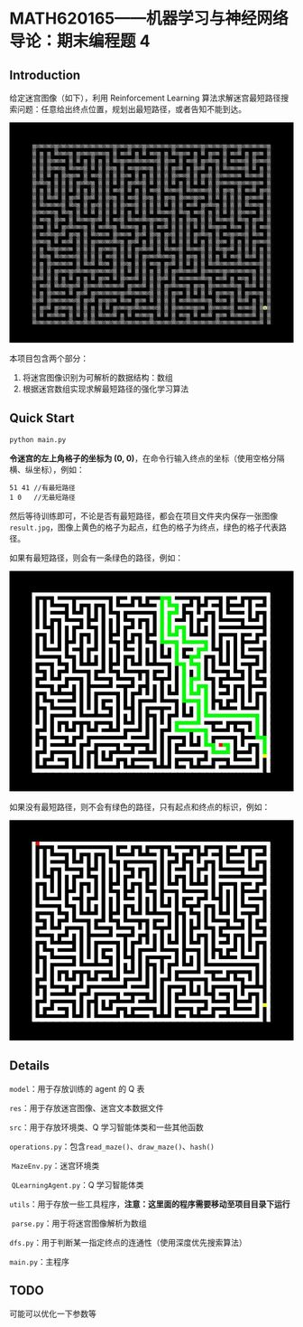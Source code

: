 # MATH620165——机器学习与神经网络导论：期末编程题 4

## Introduction

给定迷宫图像（如下），利用 Reinforcement Learning 算法求解迷宫最短路径搜索问题：任意给出终点位置，规划出最短路径，或者告知不能到达。

![maze-2.jpg](res/maze-2.jpg)

本项目包含两个部分：

1. 将迷宫图像识别为可解析的数据结构：数组
2. 根据迷宫数组实现求解最短路径的强化学习算法

## Quick Start

```bash
python main.py
```

**令迷宫的左上角格子的坐标为 (0, 0)**，在命令行输入终点的坐标（使用空格分隔横、纵坐标），例如：

```bash
51 41 //有最短路径
1 0   //无最短路径
```

然后等待训练即可，不论是否有最短路径，都会在项目文件夹内保存一张图像`result.jpg`，图像上黄色的格子为起点，红色的格子为终点，绿色的格子代表路径。

如果有最短路径，则会有一条绿色的路径，例如：

![51-41.jpg](./res/51-41.jpg)

如果没有最短路径，则不会有绿色的路径，只有起点和终点的标识，例如：

![1-0](./res/1-0.jpg)

## Details

`model`：用于存放训练的 agent 的 Q 表

`res`：用于存放迷宫图像、迷宫文本数据文件

`src`：用于存放环境类、Q 学习智能体类和一些其他函数

​	`operations.py`：包含`read_maze()`、`draw_maze()`、`hash()`

​	`MazeEnv.py`：迷宫环境类

​	`QLearningAgent.py`：Q 学习智能体类

`utils`：用于存放一些工具程序，**注意：这里面的程序需要移动至项目目录下运行**

​	`parse.py`：用于将迷宫图像解析为数组

​	`dfs.py`：用于判断某一指定终点的连通性（使用深度优先搜索算法）

`main.py`：主程序

## TODO

可能可以优化一下参数等